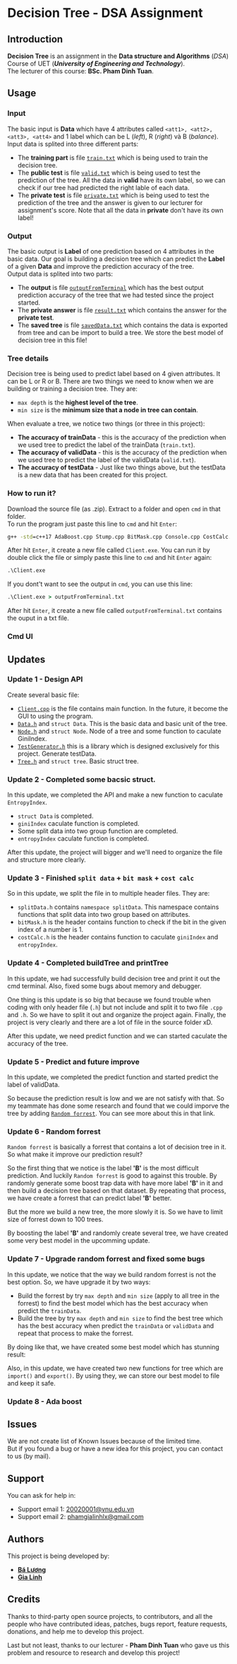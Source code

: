 # Decision Tree - DSA Assignment

## Introduction

**Decision Tree** is an assignment in the **Data structure and Algorithms** (*DSA*) Course of UET (***University of Engineering and Technology***).  
The lecturer of this course: **BSc. Pham Dinh Tuan**.

## Usage

### Input

The basic input is **Data** which have 4 attributes called `<att1>, <att2>, <att3>, <att4>` and 1 label which can be L (*left*), R (*right*) và B (*balance*).  
Input data is splited into three different parts:  
- The **training part** is file [`train.txt`]() which is being used to train the decision tree.  
- The **public test** is file [`valid.txt`]() which is being used to test the prediction of the tree. All the data in **valid** have its own label, so we can check if our tree had predicted the right lable of each data.  
- The **private test** is file [`private.txt`]() which is being used to test the prediction of the tree and the answer is given to our lecturer for assignment's score. Note that all the data in **private** don't have its own label!  

### Output

The basic output is **Label** of one prediction based on 4 attributes in the basic data. Our goal is building a decision tree which can predict the **Label** of a given **Data** and improve the prediction accuracy of the tree.  
Output data is splited into two parts:
- The **output** is file [`outputFromTerminal`]() which has the best output prediction accuracy of the tree that we had tested since the project started.  
- The **private answer** is file [`result.txt`]() which contains the answer for the **private test**.  
- The **saved tree** is file [`savedData.txt`]() which contains the data is exported from tree and can be import to build a tree. We store the best model of decision tree in this file!

### Tree details

Decision tree is being used to predict label based on 4 given attributes. It can be L or R or B. There are two things we need to know when we are building or training a decision tree. They are:  
- `max depth` is the **highest level of the tree**.  
- `min size` is the **minimum size that a node in tree can contain**.  

When evaluate a tree, we notice two things (or three in this project):
- **The accuracy of trainData** - this is the accuracy of the prediction when we used tree to predict the label of the trainData (`train.txt`).  
- **The accuracy of validData** - this is the accuracy of the prediction when we used tree to predict the label of the validData (`valid.txt`).  
- **The accuracy of testData** - Just like two things above, but the testData is a new data that has been created for this project.

### How to run it?

Download the source file (as .zip). Extract to a folder and open `cmd` in that folder.   
To run the program just paste this line to `cmd` and hit `Enter`:
```cmd
g++ -std=c++17 AdaBoost.cpp Stump.cpp BitMask.cpp Console.cpp CostCalc.cpp Data.cpp DecisionNode.cpp Node.cpp SplitData.cpp TerminalNode.cpp TestGenerator.cpp Tree.cpp RandomForest.cpp Client.cpp -o Client
```
After hit `Enter`, it create a new file called `Client.exe`. You can run it by double click the file or simply paste this line to `cmd` and hit `Enter` again:
```cmd
.\Client.exe 
```
If you dont't want to see the output in `cmd`, you can use this line: 
```cmd
.\Client.exe > outputFromTerminal.txt
```
After hit `Enter`, it create a new file called `outputFromTerminal.txt` contains the ouput in a txt file.

### Cmd UI

## Updates

### Update 1 - Design API

Create several basic file:  
- [`Client.cpp`]() is the file contains main function. In the future, it become the GUI to using the program.  
- [`Data.h`]() and `struct Data`. This is the basic data and basic unit of the tree.
- [`Node.h`]() and `struct Node`. Node of a tree and some function to caculate GiniIndex.
- [`TestGenerator.h`]() this is a library which is designed exclusively for this project. Generate testData.
- [`Tree.h`]() and `struct tree`. Basic struct tree. 

### Update 2 - Completed some bacsic struct.

In this update, we completed the API and make a new function to caculate `EntropyIndex`.
- `struct Data` is completed.
- `giniIndex` caculate function is completed.
- Some split data into two group function are completed.
- `entropyIndex` caculate function is completed.

After this update, the project will bigger and we'll need to organize the file and structure more clearly.

### Update 3 - Finished `split data` + `bit mask` + `cost calc`

So in this update, we split the file in to multiple header files. They are:
- `splitData.h` contains `namespace splitData`. This namespace contains functions that split data into two group based on attributes.  
- `bitMask.h` is the header contains function to check if the bit in the given index of a number is 1.
- `costCalc.h` is the header contains function to caculate `giniIndex` and `entropyIndex`.

### Update 4 - Completed buildTree and printTree

In this update, we had successfully build decision tree and print it out the cmd terminal. Also, fixed some bugs about memory and debugger.  

One thing is this update is so big that because we found trouble when coding with only header file (`.h`) but not include and split it to two file `.cpp` and `.h`. So we have to split it out and organize the project again. Finally, the project is very clearly and there are a lot of file in the source folder xD.  

After this update, we need predict function and we can started caculate the accuracy of the tree.

### Update 5 - Predict and future improve

In this update, we completed the predict function and started predict the label of validData.  
<!-- Note the prediction result here! -->

So because the prediction result is low and we are not satisfy with that. So my teammate has done some research and found that we could imporve the tree by adding [`Random forrest`](). You can see more about this in that link.

### Update 6 - Random forrest

`Random forrest` is basically a forrest that contains a lot of decision tree in it. So what make it improve our prediction result?   

So the first thing that we notice is the label **'B'** is the most difficult prediction. And luckily `Random forrest` is good to against this trouble. By randomly generate some boost trap data with have more label **'B'** in it and then build a decision tree based on that dataset. By repeating that process, we have create a forrest that can predict label **'B'** better.

But the more we build a new tree, the more slowly it is. So we have to limit size of forrest down to 100 trees. 

<!-- Note the prediction result here! -->

By boosting the label **'B'** and randomly create several tree, we have created some very best model in the upcomming update.

### Update 7 - Upgrade random forrest and fixed some bugs

In this update, we notice that the way we build random forrest is not the best option. So, we have upgrade it by two ways:  
- Build the forrest by try `max depth` and `min size` (apply to all tree in the forrest) to find the best model which has the best accuracy when predict the `trainData`.
- Build the tree by try `max depth` and `min size` to find the best tree which has the best accuracy when predict the `trainData` or `validData` and repeat that process to make the forrest.

By doing like that, we have created some best model which has stunning result:

<!-- Note the prediction result here! -->

Also, in this update, we have created two new functions for tree which are `import()` and `export()`. By using they, we can store our best model to file and keep it safe.  

### Update 8 - Ada boost

<!-- Nổ súng đi Linh! -->

<!-- Note the prediction result here! -->

## Issues

We are not create list of Known Issues because of the limited time.  
But if you found a bug or have a new idea for this project, you can contact to us (by mail).

## Support

You can ask for help in:
- Support email 1: 20020001@vnu.edu.vn
- Support email 2: phamgialinhlx@gmail.com

## Authors

This project is being developed by:
- [**Bá Lương**](https://github.com/20020001-UET)
- [**Gia Linh**](https://github.com/phamgialinhlx)

## Credits

Thanks to third-party open source projects, to contributors, and all the people who have contributed ideas, patches, bugs report, feature requests, donations, and help me to develop this project.

Last but not least, thanks to our lecturer - **Pham Dinh Tuan** who gave us this problem and resource to research and develop this project! 
